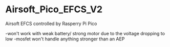 # Airsoft_Pico_EFCS_V2 
Airsoft EFCS controlled by Rasperry Pi Pico

-won't work with weak battery/ strong motor due to the voltage dropping to low
-mosfet won't handle anything stronger than an AEP


